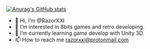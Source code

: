 [![Anurag's GitHub stats](https://github-readme-stats.vercel.app/api?username=RazorXXI&count_private=true&show_icons=true&theme=gruvbox)](https://github.com/anuraghazra/github-readme-stats)

- 👋 Hi, I’m @RazorXXI
- 👀 I’m interested in 8bits games and retro developing.
- 🌱 I’m currently learning game develop with Unity 3D.
- 📫 How to reach me razorxxi@protonmail.com

<!---
RazorXXI/RazorXXI is a ✨ special ✨ repository because its `README.md` (this file) appears on your GitHub profile.
You can click the Preview link to take a look at your changes.
--->

